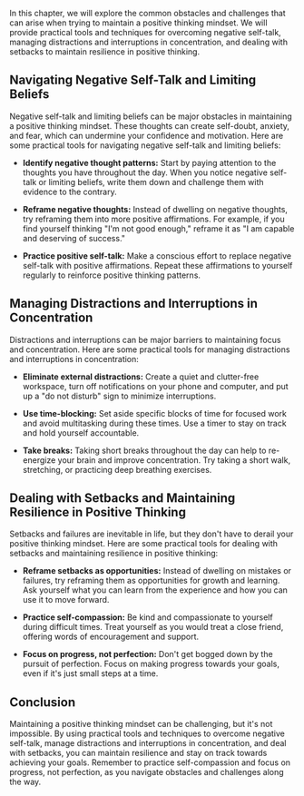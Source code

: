
In this chapter, we will explore the common obstacles and challenges that can arise when trying to maintain a positive thinking mindset. We will provide practical tools and techniques for overcoming negative self-talk, managing distractions and interruptions in concentration, and dealing with setbacks to maintain resilience in positive thinking.

Navigating Negative Self-Talk and Limiting Beliefs
--------------------------------------------------

Negative self-talk and limiting beliefs can be major obstacles in maintaining a positive thinking mindset. These thoughts can create self-doubt, anxiety, and fear, which can undermine your confidence and motivation. Here are some practical tools for navigating negative self-talk and limiting beliefs:

* **Identify negative thought patterns:** Start by paying attention to the thoughts you have throughout the day. When you notice negative self-talk or limiting beliefs, write them down and challenge them with evidence to the contrary.

* **Reframe negative thoughts:** Instead of dwelling on negative thoughts, try reframing them into more positive affirmations. For example, if you find yourself thinking "I'm not good enough," reframe it as "I am capable and deserving of success."

* **Practice positive self-talk:** Make a conscious effort to replace negative self-talk with positive affirmations. Repeat these affirmations to yourself regularly to reinforce positive thinking patterns.

Managing Distractions and Interruptions in Concentration
--------------------------------------------------------

Distractions and interruptions can be major barriers to maintaining focus and concentration. Here are some practical tools for managing distractions and interruptions in concentration:

* **Eliminate external distractions:** Create a quiet and clutter-free workspace, turn off notifications on your phone and computer, and put up a "do not disturb" sign to minimize interruptions.

* **Use time-blocking:** Set aside specific blocks of time for focused work and avoid multitasking during these times. Use a timer to stay on track and hold yourself accountable.

* **Take breaks:** Taking short breaks throughout the day can help to re-energize your brain and improve concentration. Try taking a short walk, stretching, or practicing deep breathing exercises.

Dealing with Setbacks and Maintaining Resilience in Positive Thinking
---------------------------------------------------------------------

Setbacks and failures are inevitable in life, but they don't have to derail your positive thinking mindset. Here are some practical tools for dealing with setbacks and maintaining resilience in positive thinking:

* **Reframe setbacks as opportunities:** Instead of dwelling on mistakes or failures, try reframing them as opportunities for growth and learning. Ask yourself what you can learn from the experience and how you can use it to move forward.

* **Practice self-compassion:** Be kind and compassionate to yourself during difficult times. Treat yourself as you would treat a close friend, offering words of encouragement and support.

* **Focus on progress, not perfection:** Don't get bogged down by the pursuit of perfection. Focus on making progress towards your goals, even if it's just small steps at a time.

Conclusion
----------

Maintaining a positive thinking mindset can be challenging, but it's not impossible. By using practical tools and techniques to overcome negative self-talk, manage distractions and interruptions in concentration, and deal with setbacks, you can maintain resilience and stay on track towards achieving your goals. Remember to practice self-compassion and focus on progress, not perfection, as you navigate obstacles and challenges along the way.
